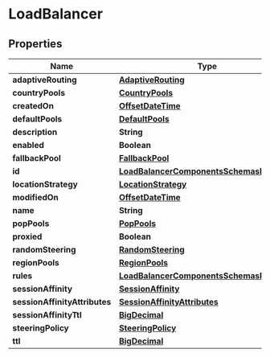 # LoadBalancer

## Properties
Name | Type | Description | Notes
------------ | ------------- | ------------- | -------------
**adaptiveRouting** | [**AdaptiveRouting**](AdaptiveRouting.md) |  |  [optional]
**countryPools** | [**CountryPools**](CountryPools.md) |  |  [optional]
**createdOn** | [**OffsetDateTime**](OffsetDateTime.md) |  |  [optional]
**defaultPools** | [**DefaultPools**](DefaultPools.md) |  |  [optional]
**description** | **String** |  |  [optional]
**enabled** | **Boolean** |  |  [optional]
**fallbackPool** | [**FallbackPool**](FallbackPool.md) |  |  [optional]
**id** | [**LoadBalancerComponentsSchemasIdentifier**](LoadBalancerComponentsSchemasIdentifier.md) |  |  [optional]
**locationStrategy** | [**LocationStrategy**](LocationStrategy.md) |  |  [optional]
**modifiedOn** | [**OffsetDateTime**](OffsetDateTime.md) |  |  [optional]
**name** | **String** |  |  [optional]
**popPools** | [**PopPools**](PopPools.md) |  |  [optional]
**proxied** | **Boolean** |  |  [optional]
**randomSteering** | [**RandomSteering**](RandomSteering.md) |  |  [optional]
**regionPools** | [**RegionPools**](RegionPools.md) |  |  [optional]
**rules** | [**LoadBalancerComponentsSchemasRules**](LoadBalancerComponentsSchemasRules.md) |  |  [optional]
**sessionAffinity** | [**SessionAffinity**](SessionAffinity.md) |  |  [optional]
**sessionAffinityAttributes** | [**SessionAffinityAttributes**](SessionAffinityAttributes.md) |  |  [optional]
**sessionAffinityTtl** | [**BigDecimal**](BigDecimal.md) |  |  [optional]
**steeringPolicy** | [**SteeringPolicy**](SteeringPolicy.md) |  |  [optional]
**ttl** | [**BigDecimal**](BigDecimal.md) |  |  [optional]
